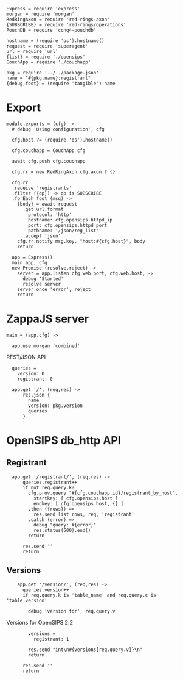     Express = require 'express'
    morgan = require 'morgan'
    RedRingAxon = require 'red-rings-axon'
    {SUBSCRIBE} = require 'red-rings/operations'
    PouchDB = require 'ccnq4-pouchdb'

    hostname = (require 'os').hostname()
    request = require 'superagent'
    url = require 'url'
    {list} = require './opensips'
    CouchApp = require './couchapp'

    pkg = require '../../package.json'
    name = "#{pkg.name}:registrant"
    {debug,foot} = (require 'tangible') name

Export
======

    module.exports = (cfg) ->
      # debug 'Using configuration', cfg

      cfg.host ?= (require 'os').hostname()

      cfg.couchapp = CouchApp cfg

      await cfg.push cfg.couchapp

      cfg.rr = new RedRingAxon cfg.axon ? {}

      cfg.rr
      .receive 'registrants'
      .filter ({op}) -> op is SUBSCRIBE
      .forEach foot (msg) ->
        {body} = await request
          .get url.format
            protocol: 'http'
            hostname: cfg.opensips.httpd_ip
            port: cfg.opensips.httpd_port
            pathname: '/json/reg_list'
          .accept 'json'
        cfg.rr.notify msg.key, "host:#{cfg.host}", body
        return

      app = Express()
      main app, cfg
      new Promise (resolve,reject) ->
        server = app.listen cfg.web.port, cfg.web.host, ->
          debug 'Started'
          resolve server
        server.once 'error', reject
        return

ZappaJS server
==============

    main = (app,cfg) ->

      app.use morgan 'combined'

REST/JSON API

      queries =
        version: 0
        registrant: 0

      app.get '/', (req,res) ->
          res.json {
            name
            version: pkg.version
            queries
          }

OpenSIPS db_http API
====================

Registrant
----------

      app.get '/registrant/', (req,res) ->
          queries.registrant++
          if not req.query.k?
            cfg.prov.query "#{cfg.couchapp.id}/registrant_by_host",
              startkey: [ cfg.opensips.host ]
              endkey: [ cfg.opensips.host, {} ]
            .then ({rows}) =>
              res.send list rows, req, 'registrant'
            .catch (error) =>
              debug "query: #{error}"
              res.status(500).end()
            return

          res.send ''
          return

Versions
--------

        app.get '/version/', (req,res) ->
          queries.version++
          if req.query.k is 'table_name' and req.query.c is 'table_version'

            debug 'version for', req.query.v

Versions for OpenSIPS 2.2

            versions =
              registrant: 1

            res.send "int\n#{versions[req.query.v]}\n"
            return

          res.send ''
          return
